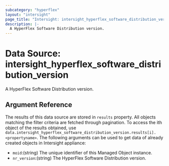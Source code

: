 ```yaml
---
subcategory: "hyperflex"
layout: "intersight"
page_title: "Intersight: intersight_hyperflex_software_distribution_version"
description: |-
  A HyperFlex Software Distribution version.
---
```


# Data Source: intersight_hyperflex_software_distribution_version
A HyperFlex Software Distribution version.
## Argument Reference
The results of this data source are stored in `results` property.
All objects matching the filter criteria are fetched through pagination.
To access the ith object of the results obtained, use `data.intersight_hyperflex_software_distribution_version.results[i].<propertyname>`.
The following arguments can be used to get data of already created objects in Intersight appliance:
* `moid`:(string) The unique identifier of this Managed Object instance. 
* `nr_version`:(string) The HyperFlex Software Distribution version. 
 